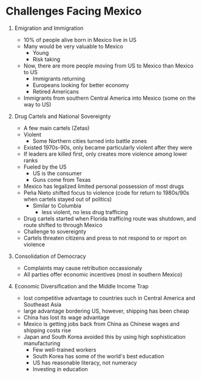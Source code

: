# Challenges Facing Mexico

1. Emigration and Immigration
	- 10% of people alive born in Mexico live in US
	- Many would be very valuable to Mexico
		- Young
		- Risk taking
	- Now, there are more people moving from US to Mexico than Mexico to US
		- Immigrants returning
		- Europeans looking for better economy
		- Retired Americans
	- Immigrants from southern Central America into Mexico (some on the way to US)

2. Drug Cartels and National Sovereignty
	- A few main cartels (Zetas)
	- Violent
		- Some Northern cities turned into battle zones
	- Existed 1970s-90s, only became particularly violent after they were
	- If leaders are killed first, only creates more violence among lower ranks
	- Fueled by the US
		- US is the consumer
		- Guns come from Texas
	- Mexico has legalized limited personal possession of most drugs
	- Peña Nieto shifted focus to violence (code for return to 1980s/90s when cartels stayed out of politics)
		- Similar to Columbia
			- less violent, no less drug trafficing
	- Drug cartels started when Florida trafficing route was shutdown, and route shifted to through Mexico
	- Challenge to sovereignty
	- Cartels threaten citizens and press to not respond to or report on violence

3. Consolidation of Democracy
	- Complaints may cause retribution occassionaly
	- All parties offer economic incentives (most in southern Mexico)

4. Economic Diversification and the Middle Income Trap
	- lost competitive advantage to countries such in Central America and Southeast Asia
	- large advantage bordering US, however, shipping has been cheap
	- China has lost its wage advantage
	- Mexico is getting jobs back from China as Chinese wages and shipping costs rise
	- Japan and South Korea avoided this by using high sophistication manufacturing
		- Few well-trained workers
		- South Korea has some of the world's best education
		- US has reasonable literacy, not numeracy
		- Investing in education
